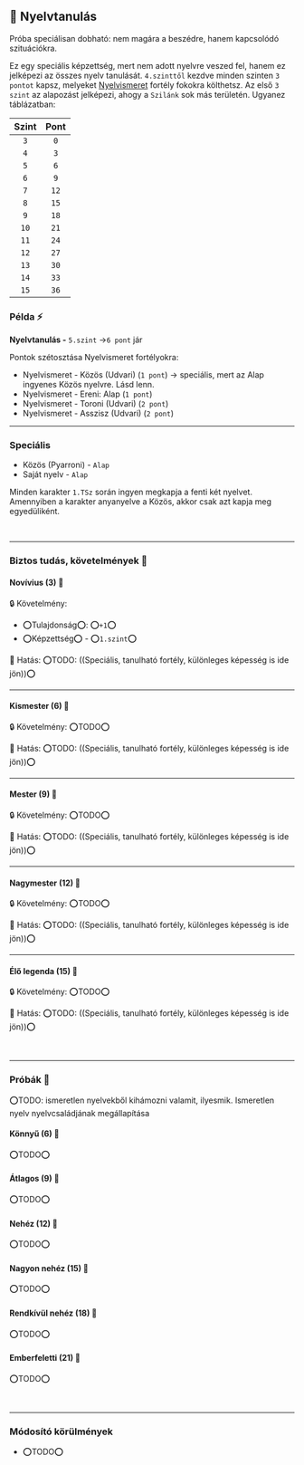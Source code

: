 ## 🔵 Nyelvtanulás

Próba speciálisan dobható: nem magára a beszédre, hanem kapcsolódó szituációkra.

Ez egy speciális képzettség, mert nem adott nyelvre veszed fel, hanem ez jelképezi az összes nyelv tanulását. `4.szinttől` kezdve minden szinten `3 pontot` kapsz, melyeket [Nyelvismeret](../fortelyok.kiemelt/nyelvismeret.md) fortély fokokra költhetsz. Az első `3 szint` az alapozást jelképezi, ahogy a `Szilánk` sok más területén. Ugyanez táblázatban:

| Szint | Pont |
|:-----:|:----:|
|  `3`  | `0`  |
|  `4`  | `3`  |
|  `5`  | `6`  |
|  `6`  | `9`  |
|  `7`  | `12` |
|  `8`  | `15` |
|  `9`  | `18` |
| `10`  | `21` |
| `11`  | `24` |
| `12`  | `27` |
| `13`  | `30` |
| `14`  | `33` |
| `15`  | `36` |

### Példa ⚡

**Nyelvtanulás -** `5.szint` →`6 pont` jár

Pontok szétosztása Nyelvismeret fortélyokra:
- Nyelvismeret - Közös (Udvari) (`1 pont`)  → speciális, mert az Alap ingyenes Közös nyelvre. Lásd lenn.
- Nyelvismeret - Ereni: Alap (`1 pont`)
- Nyelvismeret - Toroni (Udvari) (`2 pont`)
- Nyelvismeret - Asszisz (Udvari) (`2 pont`)

---
### Speciális

- Közös (Pyarroni) - `Alap`
- Saját nyelv - `Alap`

Minden karakter `1.TSz` során ingyen megkapja a fenti két nyelvet. Amennyiben a karakter anyanyelve a Közös, akkor csak azt kapja meg egyedüliként.

<br />

---
### Biztos tudás, követelmények 📖

#### Novívius (3) 📖

🔒 Követelmény:
- ⭕Tulajdonság⭕: ⭕`+1`⭕
- ⭕Képzettség⭕ - ⭕`1.szint`⭕

🌟 Hatás: ⭕TODO: ((Speciális, tanulható fortély, különleges képesség is ide jön))⭕

---
#### Kismester (6) 📖

🔒 Követelmény: ⭕TODO⭕

🌟 Hatás: ⭕TODO: ((Speciális, tanulható fortély, különleges képesség is ide jön))⭕

---
#### Mester (9) 📖

🔒 Követelmény: ⭕TODO⭕

🌟 Hatás: ⭕TODO: ((Speciális, tanulható fortély, különleges képesség is ide jön))⭕

---
#### Nagymester (12) 📖

🔒 Követelmény:  ⭕TODO⭕

🌟 Hatás: ⭕TODO: ((Speciális, tanulható fortély, különleges képesség is ide jön))⭕

---
#### Élő legenda (15) 📖

🔒 Követelmény:  ⭕TODO⭕

🌟 Hatás: ⭕TODO: ((Speciális, tanulható fortély, különleges képesség is ide jön))⭕

<br />

---
### Próbák 🎲

⭕TODO: ismeretlen nyelvekből kihámozni valamit, ilyesmik. Ismeretlen nyelv nyelvcsaládjának megállapítása

#### Könnyű (6) 🎲 

⭕TODO⭕

#### Átlagos (9) 🎲 

⭕TODO⭕

#### Nehéz (12) 🎲 

⭕TODO⭕

#### Nagyon nehéz (15) 🎲 

⭕TODO⭕

#### Rendkívül nehéz (18) 🎲 

⭕TODO⭕

#### Emberfeletti (21) 🎲 

⭕TODO⭕

<br />

---
### Módosító körülmények

- ⭕TODO⭕
